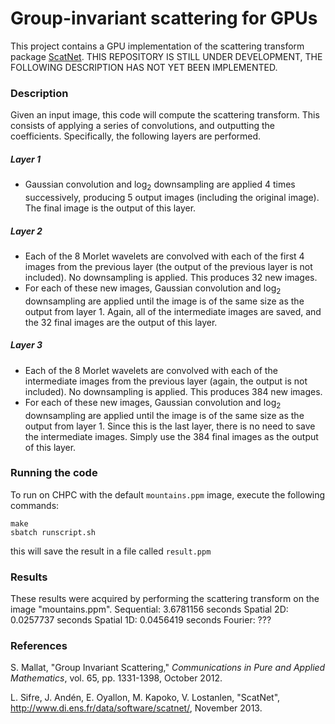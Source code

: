 # Group-invariant scattering for GPUs

This project contains a GPU implementation of the scattering transform package
[ScatNet](http://www.di.ens.fr/data/software/scatnet/).  THIS REPOSITORY IS STILL
UNDER DEVELOPMENT, THE FOLLOWING DESCRIPTION HAS NOT YET BEEN IMPLEMENTED.

### Description
Given an input image, this code will compute the scattering transform.  This
consists of applying a series of convolutions, and outputting the coefficients.
Specifically, the following layers are performed.

##### Layer 1
- Gaussian convolution and log<sub>2</sub> downsampling are applied 4 times
successively, producing 5 output images (including the original image). The
final image is the output of this layer.

##### Layer 2
- Each of the 8 Morlet wavelets are convolved with each of the first 4 images
from the previous layer (the output of the previous layer is not included).
No downsampling is applied.  This produces 32 new images.
- For each of these new images, Gaussian convolution and log<sub>2</sub>
downsampling are applied until the image is of the same size as the output from
layer 1.  Again, all of the intermediate images are saved, and the 32 final
images are the output of this layer.

##### Layer 3
- Each of the 8 Morlet wavelets are convolved with each of the intermediate
images from the previous layer (again, the output is not included).  No
downsampling is applied.  This produces 384 new images.
- For each of these new images, Gaussian convolution and log<sub>2</sub>
downsampling are applied until the image is of the same size as the output from
layer 1.  Since this is the last layer, there is no need to save the intermediate
images.  Simply use the 384 final images as the output of this layer.

### Running the code
To run on CHPC with the default `mountains.ppm` image, execute the following
commands:
```
make
sbatch runscript.sh
```
this will save the result in a file called `result.ppm`

### Results
These results were acquired by performing the scattering transform on the image "mountains.ppm".
Sequential: 3.6781156 seconds
Spatial 2D: 0.0257737 seconds
Spatial 1D: 0.0456419 seconds
Fourier:    ???

### References
S. Mallat, "Group Invariant Scattering," _Communications in Pure and Applied
Mathematics_, vol. 65, pp. 1331-1398, October 2012.

L. Sifre, J. Andén, E. Oyallon, M. Kapoko, V. Lostanlen, "ScatNet",
http://www.di.ens.fr/data/software/scatnet/, November 2013.
